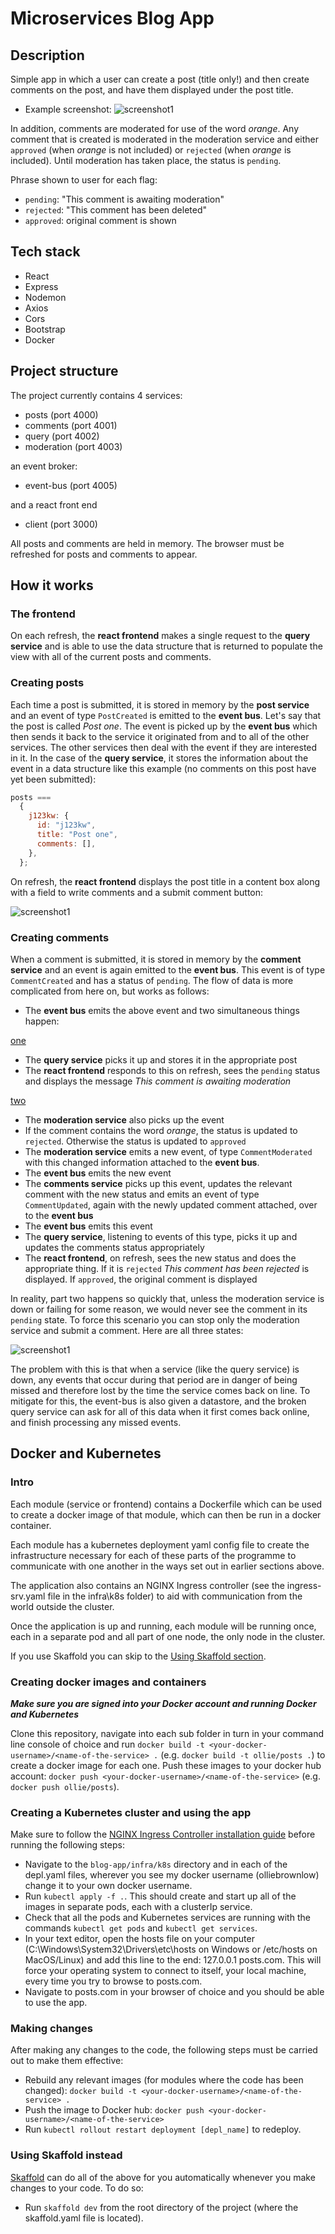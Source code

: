 # Microservices Blog App

## Description

Simple app in which a user can create a post (title only!) and then create comments on the post, and have them displayed under the post title.

- Example screenshot:
  ![screenshot1](./client/public/screenshots/example-screenshot.png)

In addition, comments are moderated for use of the word _orange_. Any comment that is created is moderated in the moderation service and either `approved` (when _orange_ is not included) or `rejected` (when _orange_ is included). Until moderation has taken place, the status is `pending`.

Phrase shown to user for each flag:

- `pending`: "This comment is awaiting moderation"
- `rejected`: "This comment has been deleted"
- `approved`: original comment is shown

## Tech stack

- React
- Express
- Nodemon
- Axios
- Cors
- Bootstrap
- Docker

## Project structure

The project currently contains 4 services:

- posts (port 4000)
- comments (port 4001)
- query (port 4002)
- moderation (port 4003)

an event broker:

- event-bus (port 4005)

and a react front end

- client (port 3000)

All posts and comments are held in memory. The browser must be refreshed for posts and comments to appear.

## How it works

### The frontend

On each refresh, the **react frontend** makes a single request to the **query service** and is able to use the data structure that is returned to populate the view with all of the current posts and comments.

### Creating posts

Each time a post is submitted, it is stored in memory by the **post service** and an event of type `PostCreated` is emitted to the **event bus**. Let's say that the post is called _Post one_. The event is picked up by the **event bus** which then sends it back to the service it originated from and to all of the other services. The other services then deal with the event if they are interested in it. In the case of the **query service**, it stores the information about the event in a data structure like this example (no comments on this post have yet been submitted):

```javascript
posts ===
  {
    j123kw: {
      id: "j123kw",
      title: "Post one",
      comments: [],
    },
  };
```

On refresh, the **react frontend** displays the post title in a content box along with a field to write comments and a submit comment button:

![screenshot1](./client/public/screenshots/one-post-no-comments.png)

### Creating comments

When a comment is submitted, it is stored in memory by the **comment service** and an event is again emitted to the **event bus**. This event is of type `CommentCreated` and has a status of `pending`. The flow of data is more complicated from here on, but works as follows:

- The **event bus** emits the above event and two simultaneous things happen:

<ins>one</ins>

- The **query service** picks it up and stores it in the appropriate post
- The **react frontend** responds to this on refresh, sees the `pending` status and displays the message _This comment is awaiting moderation_

<ins>two</ins>

- The **moderation service** also picks up the event
- If the comment contains the word _orange_, the status is updated to `rejected`. Otherwise the status is updated to `approved`
- The **moderation service** emits a new event, of type `CommentModerated` with this changed information attached to the **event bus**.
- The **event bus** emits the new event
- The **comments service** picks up this event, updates the relevant comment with the new status and emits an event of type `CommentUpdated`, again with the newly updated comment attached, over to the **event bus**
- The **event bus** emits this event
- The **query service**, listening to events of this type, picks it up and updates the comments status appropriately
- The **react frontend**, on refresh, sees the new status and does the appropriate thing. If it is `rejected` _This comment has been rejected_ is displayed. If `approved`, the original comment is displayed

In reality, part two happens so quickly that, unless the moderation service is down or failing for some reason, we would never see the comment in its `pending` state. To force this scenario you can stop only the moderation service and submit a comment. Here are all three states:

![screenshot1](./client/public/screenshots/all-three-comment-statuses.png)

The problem with this is that when a service (like the query service) is down, any events that occur during that period are in danger of being missed and therefore lost by the time the service comes back on line. To mitigate for this, the event-bus is also given a datastore, and the broken query service can ask for all of this data when it first comes back online, and finish processing any missed events.

## Docker and Kubernetes

### Intro

Each module (service or frontend) contains a Dockerfile which can be used to create a docker image of that module, which can then be run in a docker container.

Each module has a kubernetes deployment yaml config file to create the infrastructure necessary for each of these parts of the programme to communicate with one another in the ways set out in earlier sections above.

The application also contains an NGINX Ingress controller (see the ingress-srv.yaml file in the infra\k8s folder) to aid with communication from the world outside the cluster.

Once the application is up and running, each module will be running once, each in a separate pod and all part of one node, the only node in the cluster.

If you use Skaffold you can skip to the [Using Skaffold section](###using-skaffold-instead).

### Creating docker images and containers

**_Make sure you are signed into your Docker account and running Docker and Kubernetes_**

Clone this repository, navigate into each sub folder in turn in your command line console of choice and run `docker build -t <your-docker-username>/<name-of-the-service> .` (e.g. `docker build -t ollie/posts .`) to create a docker image for each one. Push these images to your docker hub account: `docker push <your-docker-username>/<name-of-the-service>` (e.g. `docker push ollie/posts`).

### Creating a Kubernetes cluster and using the app

Make sure to follow the [NGINX Ingress Controller installation guide](https://kubernetes.github.io/ingress-nginx/deploy/#provider-specific-steps) before running the following steps:

- Navigate to the `blog-app/infra/k8s` directory and in each of the depl.yaml files, wherever you see my docker username (olliebrownlow) change it to your own docker username.
- Run `kubectl apply -f .`. This should create and start up all of the images in separate pods, each with a clusterIp service.
- Check that all the pods and Kubernetes services are running with the commands `kubectl get pods` and `kubectl get services`.
- In your text editor, open the hosts file on your computer (C:\Windows\System32\Drivers\etc\hosts on Windows or /etc/hosts on MacOS/Linux) and add this line to the end: 127.0.0.1 posts.com. This will force your operating system to connect to itself, your local machine, every time you try to browse to posts.com.
- Navigate to posts.com in your browser of choice and you should be able to use the app.

### Making changes

After making any changes to the code, the following steps must be carried out to make them effective:

- Rebuild any relevant images (for modules where the code has been changed): `docker build -t <your-docker-username>/<name-of-the-service> .`
- Push the image to Docker hub: `docker push <your-docker-username>/<name-of-the-service>`
- Run `kubectl rollout restart deployment [depl_name]` to redeploy.

### Using Skaffold instead

[Skaffold](https://skaffold.dev/) can do all of the above for you automatically whenever you make changes to your code. To do so:

- Run `skaffold dev` from the root directory of the project (where the skaffold.yaml file is located).
